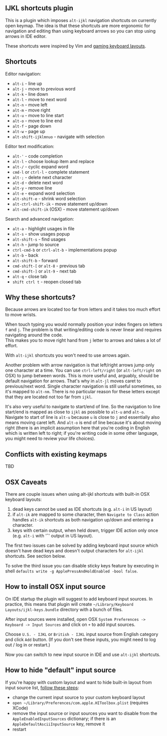 ## IJKL shortcuts plugin

This is a plugin which imposes `alt-ijkl` navigation shortcuts on currently open keymap.
The idea is that these shortcuts are more ergonomic for navigation and editing than using keyboard arrows
so you can stop using arrows in IDE editor.

These shortcuts were inspired by Vim and 
[gaming keyboard layouts](https://en.wikipedia.org/wiki/Arrow_keys#IJKL_keys).


## Shortcuts

Editor navigation:
 - `alt-i` - line up
 - `alt-j` - move to previous word
 - `alt-k` - line down
 - `alt-l` - move to next word
 - `alt-n` - move left
 - `alt-m` - move right
 - `alt-u` - move to line start
 - `alt-o` - move to line end
 - `alt-f` - page down
 - `alt-w` - page up
 - `alt-shift-ijklmnuo` - navigate with selection

Editor text modification:
 - `alt-'` - code completion
 - `alt-l` - choose lookup item and replace
 - `alt-/` - cyclic expand word
 - `cmd-l` or `ctrl-l` - complete statement
 - `alt-;` - delete next character
 - `alt-d` - delete next word
 - `alt-y` - remove line
 - `alt-e` - expand word selection
 - `alt-shift-e` - shrink word selection
 - `alt-ctrl-shift-ik` - move statement up/down
 - `alt-cmd-shift-ik` (OSX) - move statement up/down

Search and advanced navigation:
 - `alt-a` - highlight usages in file 
 - `alt-s` - show usages popup 
 - `alt-shift-s` - find usages 
 - `alt-h` - jump to source
 - `ctrl-cmd-b` or `ctrl-alt-b` - implementations popup
 - `alt-b` - back
 - `alt-shift-b` - forward
 - `cmd-shift-[` or `alt-8` - previous tab
 - `cmd-shift-]` or `alt-9` - next tab
 - `alt-q` - close tab
 - `shift ctrl t` - reopen closed tab

## Why these shortcuts?

Because arrows are located too far from letters and it takes too much effort to move wrists.

When touch typing you would normally position your index fingers on letters `f` and `j`.
The problem is that writing/editing code is never linear and requires navigating around the code.  
This makes you to move right hand from `j` letter to arrows and takes a lot of effort.

With `alt-ijkl` shortcuts you won't need to use arrows again.

Another problem with arrow navigation is that left/right arrows jump only one character at a time.
You can use `ctrl-left/right` (or `alt-left/right` on OSX) to jump between words. 
This is more useful and, arguably, should be default navigation for arrows.
That's why in `alt-jl` moves caret to previous/next word.
Single character navigation is still useful sometimes, so it's mapped to `alt-nm`.
There is no particular reason for these letters except that they are located not too far from `ijkl`.

It's also very useful to navigate to start/end of line.
So the navigation to line start/end is mapped as close to `ijkl` as possible to `alt-u` and `alt-o`.
Navigate to start of line is `alt-u` because `u` is close to `j` and essentially also means moving caret left.
And `alt-o` is end of line because it's about moving right 
(there is an implicit assumption here that you're coding in English which is written left to right;
if you're writing code in some other language, you might need to review your life choices).



## Conflicts with existing keymaps
TBD

## OSX Caveats

There are couple issues when using alt-ijkl shortcuts with built-in OSX keyboard layouts:
1. dead keys cannot be used as IDE shortcuts (e.g. `alt-i` in US layout)
2. if `alt-ik` are mapped to some character, then `Navigate to Class` action 
   handles `alt-ik` shortcuts as both navigation up/down and entering a character.
3. keys with certain output, when held down, trigger IDE action only once (e.g. `alt-i` with 'ˆ' output in US layout). 

The first two issues can be solved by adding keyboard input source which doesn't
have dead keys and doesn't output characters for `alt-ijkl` shortcuts. 
See section below.

To solve the third issue you can disable sticky keys feature by executing in shell 
`defaults write -g ApplePressAndHoldEnabled -bool false`. 


## How to install OSX input source

On IDE startup the plugin will suggest to add keyboard input sources.
In practice, this means that plugin will create `~/Library/Keyboard Layouts/ijkl-keys.bundle` directory with a bunch of files.

After input sources were installed, open OSX `System Preferences -> Keyboard -> Input Sources` and click on `+` to add input sources.

Choose `U.S. - IJKL` or `British - IJKL` input source from English category and click `Add` button.
(If you don't see these inputs, you might need to log out / log in or restart.)

Now you can switch to new input source in IDE and use `alt-ijkl` shortcuts.


## How to hide "default" input source

If you're happy with custom layout and want to hide built-in layout from input source list, 
[follow these steps](https://apple.stackexchange.com/questions/44921/how-to-remove-or-disable-a-default-keyboard-layout):
 - change the current input source to your custom keyboard layout
 - `open ~/Library/Preferences/com.apple.HIToolbox.plist` (requires XCode)
 - remove the input source or input sources you want to disable from the `AppleEnabledInputSources` dictionary; 
   if there is an `AppleDefaultAsciiInputSource` key, remove it
 - restart
 
